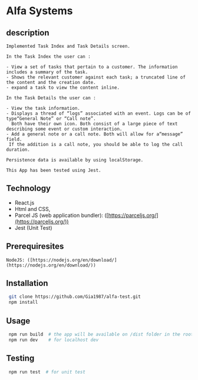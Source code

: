 # Alfa Systems

## description

	Implemented Task Index and Task Details screen.

	In the Task Index the user can :

	- View a set of tasks that pertain to a ​customer​. The information includes a summary of the task.
	- Shows the relevant ​customer​ against each task; a truncated line of the content and the creation date.
	- expand a task to view the content inline.

	In the Task Details the user can :

	- View the task information.
	- Displays a thread of “logs” associated with an event. Logs can be of type“General Note” or “Call note”.
	  Both have their own icon. Both consist of a large piece of text describing some event or custom interaction.
	- Add a general note or a call note. Both will allow for a“message” field.
	 If the addition is a call note, you should be able to log the call duration.

	Persistence data is available by using localStorage.

	This App has been tested using Jest.


## Technology

- React.js
- Html and CSS,
- Parcel JS (web application bundler): ([https://parceljs.org/](https://parceljs.org/))
- Jest (Unit Test)

## Prerequiresites

	NodeJS: ([https://nodejs.org/en/download/](https://nodejs.org/en/download/))

## Installation

```bash
 git clone https://github.com/Gia1987/alfa-test.git
 npm install
```
## Usage

```bash
 npm run build	# the app will be available on /dist folder in the root
 npm run dev    # for localhost dev
```

## Testing

```bash
 npm run test  # for unit test
```
